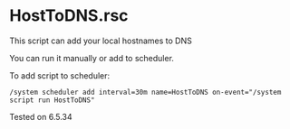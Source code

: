 # HostToDNS.rsc
This script can add your local hostnames to DNS

You can run it manually or add to scheduler.

To add script to scheduler:

``/system scheduler
add interval=30m name=HostToDNS on-event="/system script run HostToDNS"``

Tested on 6.5.34
